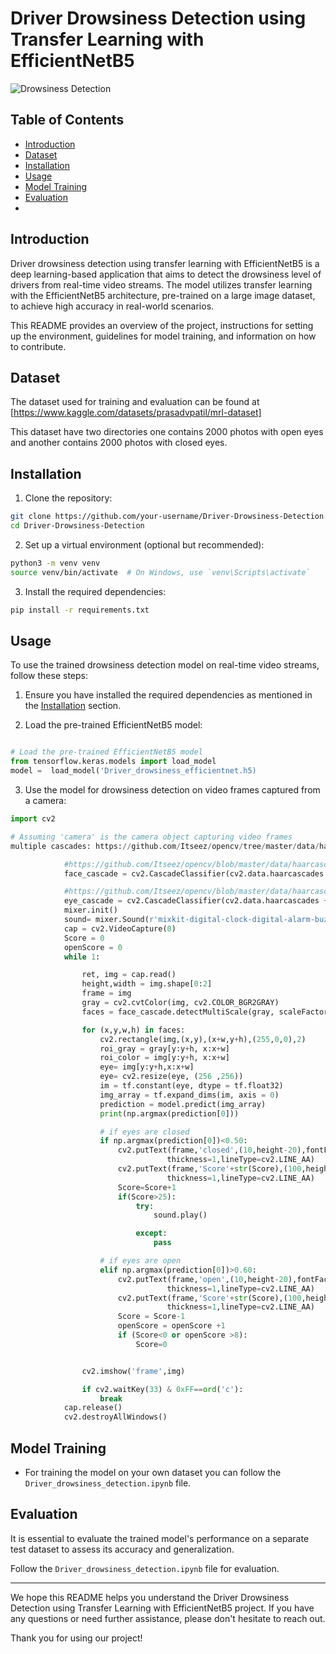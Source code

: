 # Driver Drowsiness Detection using Transfer Learning with EfficientNetB5

![Drowsiness Detection](https://example.com/path/to/drowsiness-detection-image.png)

## Table of Contents

- [Introduction](#introduction)
- [Dataset](#dataset)
- [Installation](#installation)
- [Usage](#usage)
- [Model Training](#model-training)
- [Evaluation](#evaluation)
- 
## Introduction

Driver drowsiness detection using transfer learning with EfficientNetB5 is a deep learning-based application that aims to detect the drowsiness level of drivers from real-time video streams. The model utilizes transfer learning with the EfficientNetB5 architecture, pre-trained on a large image dataset, to achieve high accuracy in real-world scenarios.

This README provides an overview of the project, instructions for setting up the environment, guidelines for model training, and information on how to contribute.

## Dataset

The dataset used for training and evaluation can be found at [https://www.kaggle.com/datasets/prasadvpatil/mrl-dataset]

This dataset have two directories one contains 2000 photos with open eyes and another contains 2000 photos with closed eyes.

## Installation

1. Clone the repository:

```bash
git clone https://github.com/your-username/Driver-Drowsiness-Detection.git
cd Driver-Drowsiness-Detection
```

2. Set up a virtual environment (optional but recommended):

```bash
python3 -m venv venv
source venv/bin/activate  # On Windows, use `venv\Scripts\activate`
```

3. Install the required dependencies:

```bash
pip install -r requirements.txt
```

## Usage

To use the trained drowsiness detection model on real-time video streams, follow these steps:

1. Ensure you have installed the required dependencies as mentioned in the [Installation](#installation) section.

2. Load the pre-trained EfficientNetB5 model:

```python

# Load the pre-trained EfficientNetB5 model
from tensorflow.keras.models import load_model
model =  load_model('Driver_drowsiness_efficientnet.h5)

```

3. Use the model for drowsiness detection on video frames captured from a camera:

```python
import cv2

# Assuming 'camera' is the camera object capturing video frames
multiple cascades: https://github.com/Itseez/opencv/tree/master/data/haarcascades

            #https://github.com/Itseez/opencv/blob/master/data/haarcascades/haarcascade_frontalface_default.xml
            face_cascade = cv2.CascadeClassifier(cv2.data.haarcascades + 'haarcascade_frontalface_default.xml')

            #https://github.com/Itseez/opencv/blob/master/data/haarcascades/haarcascade_eye.xml
            eye_cascade = cv2.CascadeClassifier(cv2.data.haarcascades + 'haarcascade_eye.xml')
            mixer.init()
            sound= mixer.Sound(r'mixkit-digital-clock-digital-alarm-buzzer-992.wav')
            cap = cv2.VideoCapture(0)
            Score = 0
            openScore = 0
            while 1:

                ret, img = cap.read()
                height,width = img.shape[0:2]
                frame = img
                gray = cv2.cvtColor(img, cv2.COLOR_BGR2GRAY)
                faces = face_cascade.detectMultiScale(gray, scaleFactor= 1.3, minNeighbors=2)

                for (x,y,w,h) in faces:
                    cv2.rectangle(img,(x,y),(x+w,y+h),(255,0,0),2)
                    roi_gray = gray[y:y+h, x:x+w]
                    roi_color = img[y:y+h, x:x+w]
                    eye= img[y:y+h,x:x+w]
                    eye= cv2.resize(eye, (256 ,256))
                    im = tf.constant(eye, dtype = tf.float32)
                    img_array = tf.expand_dims(im, axis = 0)
                    prediction = model.predict(img_array)
                    print(np.argmax(prediction[0]))

                    # if eyes are closed
                    if np.argmax(prediction[0])<0.50:
                        cv2.putText(frame,'closed',(10,height-20),fontFace=cv2.FONT_HERSHEY_COMPLEX_SMALL,fontScale=1,color=(255,255,255),
                                   thickness=1,lineType=cv2.LINE_AA)
                        cv2.putText(frame,'Score'+str(Score),(100,height-20),fontFace=cv2.FONT_HERSHEY_COMPLEX_SMALL,fontScale=1,color=(255,255,255),
                                   thickness=1,lineType=cv2.LINE_AA)
                        Score=Score+1
                        if(Score>25):
                            try:
                                sound.play()

                            except:
                                pass

                    # if eyes are open
                    elif np.argmax(prediction[0])>0.60:
                        cv2.putText(frame,'open',(10,height-20),fontFace=cv2.FONT_HERSHEY_COMPLEX_SMALL,fontScale=1,color=(255,255,255),
                                   thickness=1,lineType=cv2.LINE_AA)      
                        cv2.putText(frame,'Score'+str(Score),(100,height-20),fontFace=cv2.FONT_HERSHEY_COMPLEX_SMALL,fontScale=1,color=(255,255,255),
                                   thickness=1,lineType=cv2.LINE_AA)
                        Score = Score-1
                        openScore = openScore +1
                        if (Score<0 or openScore >8):
                            Score=0


                cv2.imshow('frame',img)

                if cv2.waitKey(33) & 0xFF==ord('c'):
                    break
            cap.release()
            cv2.destroyAllWindows()
```

## Model Training
- For training the model on your own dataset you can follow the `Driver_drowsiness_detection.ipynb` file.

## Evaluation

It is essential to evaluate the trained model's performance on a separate test dataset to assess its accuracy and generalization.

Follow the `Driver_drowsiness_detection.ipynb` file for evaluation.

---

We hope this README helps you understand the Driver Drowsiness Detection using Transfer Learning with EfficientNetB5 project. If you have any questions or need further assistance, please don't hesitate to reach out.

Thank you for using our project!
